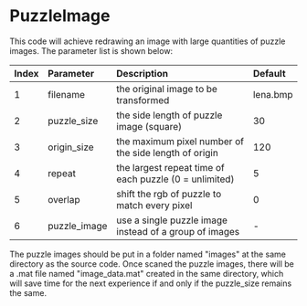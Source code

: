 # PuzzleImage
This code will achieve redrawing an image with large quantities of puzzle images. The parameter list is shown below:


| Index | Parameter    | Description                                            | Default  |
|-------|:-------------|:-------------------------------------------------------|:---------|
| 1     | filename     | the original image to be transformed                   | lena.bmp |
| 2     | puzzle_size  | the side length of puzzle image (square)               | 30       |
| 3     | origin_size  | the maximum pixel number of the side length of origin  | 120      |
| 4     | repeat       | the largest repeat time of each puzzle (0 = unlimited) | 5        |
| 5     | overlap      | shift the rgb of puzzle to match every pixel           | 0        |
| 6     | puzzle_image | use a single puzzle image instead of a group of images | -        |

The puzzle images should be put in a folder named "images" at the same directory as the source code. Once scaned the puzzle images, there will be a .mat file named "image_data.mat" created in the same directory, which will save time for the next experience if and only if the puzzle_size remains the same.
